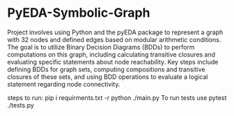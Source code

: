 # PyEDA-Symbolic-Graph

 Project involves using Python and the pyEDA package to represent a graph with 32 nodes and defined edges based on modular arithmetic conditions. The goal is to utilize Binary Decision Diagrams (BDDs) to perform computations on this graph, including calculating transitive closures and evaluating specific statements about node reachability. Key steps include defining BDDs for graph sets, computing compositions and transitive closures of these sets, and using BDD operations to evaluate a logical statement regarding node connectivity.

steps to run:
pip i requirments.txt -r 
python ./main.py
To run tests use pytest ./tests.py





